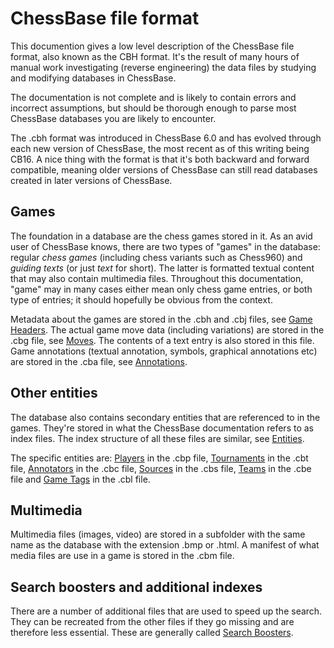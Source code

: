 # ChessBase file format

This documention gives a low level description of the ChessBase file format, also
known as the CBH format. 
It's the result of many hours of manual work investigating (reverse engineering) the data files
by studying and modifying databases in ChessBase.

The documentation is not complete and is likely to contain errors and incorrect assumptions, but should
be thorough enough to parse most ChessBase databases you are likely to encounter.

The .cbh format was introduced in ChessBase 6.0 and has evolved
through each new version of ChessBase, the most recent as of this writing being CB16.
A nice thing with the format is that it's both backward and forward compatible, 
meaning older versions of ChessBase can still read databases created in later versions of ChessBase.

## Games

The foundation in a database are the chess games stored in it. As an avid user of ChessBase
knows, there are two types of "games" in the database: regular _chess games_ (including chess variants such as Chess960) 
and _guiding texts_ (or just _text_ for short).
The latter is formatted textual content that may also contain multimedia files. Throughout this documentation,
"game" may in many cases either mean only chess game entries, or both type of entries; it should hopefully be obvious from the context.

Metadata about the games are stored in the .cbh and .cbj files, see [Game Headers](games.md).
The actual game move data (including variations) are stored in the .cbg file, see [Moves](moves.md). The contents of a text entry is also stored in this file.
Game annotations (textual annotation, symbols, graphical annotations etc) are stored in the .cba file, see [Annotations](annotations.md).

## Other entities

The database also contains secondary entities that are referenced to in the games. They're
stored in what the ChessBase documentation refers to as index files.
The index structure of all these files are similar, see [Entities](entities.md).

The specific entities are: [Players](players.md) in the .cbp file, [Tournaments](tournaments.md) in the .cbt file,
[Annotators](annotators.md) in the .cbc file, [Sources](sources.md) in the .cbs file,
[Teams](teams.md) in the .cbe file and [Game Tags](game_tags.md) in the .cbl file.

## Multimedia

Multimedia files (images, video) are stored in a subfolder with the same name as the database
with the extension .bmp or .html.
A manifest of what media files are use in a game is stored in the .cbm file.

## Search boosters and additional indexes

There are a number of additional files that are used to speed up the search.
They can be recreated from the other files if they go missing and are therefore less essential.
These are generally called [Search Boosters](search_boosters.md).
